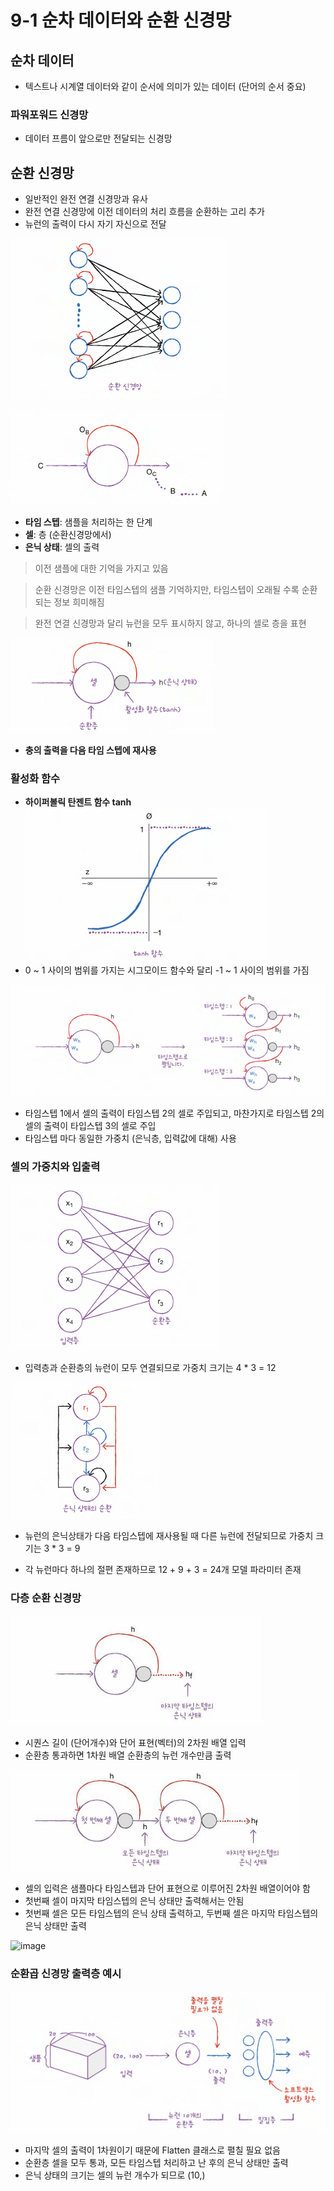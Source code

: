 # 9-1 순차 데이터와 순환 신경망

## 순차 데이터
- 텍스트나 시계열 데이터와 같이 순서에 의미가 있는 데이터 (단어의 순서 중요)

### 파워포워드 신경망
- 데이터 프름이 앞으로만 전달되는 신경망

## 순환 신경망
- 일반적인 완전 연결 신경망과 유사
- 완전 연결 신경망에 이전 데이터의 처리 흐름을 순환하는 고리 추가
- 뉴런의 출력이 다시 자기 자신으로 전달

![alt text](image-44.png)

![alt text](image-45.png)

- **타임 스텝**: 샘플을 처리하는 한 단계
- **셀**: 층 (순환신경망에서)
- **은닉 상태**: 셀의 출력

> 이전 샘플에 대한 기억을 가지고 있음

> 순환 신경망은 이전 타임스텝의 샘플 기억하지만, 타임스텝이 오래될 수록 순환되는 정보 희미해짐

>  완전 연결 신경망과 달리 뉴런을 모두 표시하지 않고, 하나의 셀로 층을 표현

![alt text](image-46.png)
- **충의 출력을 다음 타임 스텝에 재사용**

### 활성화 함수
- **하이퍼볼릭 탄젠트 함수 tanh**
![alt text](image-47.png)
- 0 ~ 1 사이의 범위를 가지는 시그모이드 함수와 달리 -1 ~ 1 사이의 범위를 가짐

![alt text](image-48.png)
- 타임스텝 1에서 셀의 출력이 타임스텝 2의 셀로 주입되고, 마찬가지로 타임스텝 2의 셀의 출력이 타입스텝 3의 셀로 주입
- 타임스텝 마다 동일한 가중치 (은닉층, 입력값에 대해) 사용

### 셀의 가중치와 입출력
![image](image-49.png)
- 입력층과 순환층의 뉴런이 모두 연결되므로 가중치 크기는 4 * 3 = 12

![image](image-50.png)
- 뉴런의 은닉상태가 다음 타임스텝에 재사용될 때 다른 뉴런에 전달되므로 가중치 크기는 3 * 3 = 9

- 각 뉴런마다 하나의 절편 존재하므로 12 + 9 + 3 = 24개 모델 파라미터 존재


### 다층 순환 신경망
![alt text](image-52.png)
- 시퀀스 길이 (단어개수)와 단어 표현(벡터)의 2차원 배열 입력
- 순환층 통과하면 1차원 배열 순환층의 뉴런 개수만큼 출력

![alt text](image-51.png)
- 셀의 입력은 샘플마다 타임스텝과 단어 표현으로 이루어진 2차원 배열이어야 함
- 첫번째 셀이 마지막 타임스텝의 은닉 상태만 출력해서는 안됨
- 첫번째 셀은 모든 타임스텝의 은닉 상태 출력하고, 두번째 셀은 마지막 타임스텝의 은닉 상태만 출력

![image](https://github.com/user-attachments/assets/28274dc0-b60f-4b0f-ba79-3b6744c0dc83)

### 순환곱 신경망 출력층 예시
![alt text](image-53.png)
- 마지막 셀의 출력이 1차원이기 때문에 Flatten 클래스로 펼칠 필요 없음
- 순환층 셀을 모두 통과, 모든 타임스텝 처리하고 난 후의 은닉 상태만 출력
- 은닉 상태의 크기는 셀의 뉴런 개수가 되므로 (10,)
